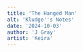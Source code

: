 ```yaml
---
title: 'The Hanged Man'
alt: 'Kludge''s Notes'
date: '2024-10-03'
author: 'J Gray'
artist: 'Keira'
---
```


